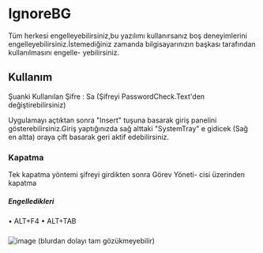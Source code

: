 # IgnoreBG

  Tüm herkesi engelleyebilirsiniz,bu yazılımı kullanırsanız
boş deneyimlerini engelleyebilirsiniz.İstemediğiniz zamanda
bilgisayarınızın başkası tarafından kullanılmasını engelle-
yebilirsiniz.

## Kullanım

Şuanki Kullanılan Şifre : Sa
(Şifreyi PasswordCheck.Text'den değiştirebilirsiniz)

Uygulamayı açtıktan sonra "Insert" tuşuna basarak
giriş panelini gösterebilirsiniz.Giriş yaptığınızda
sağ alttaki "SystemTray" e gidicek (Sağ en altta)
oraya çift basarak geri aktif edebilirsiniz.

### Kapatma

Tek kapatma yöntemi şifreyi girdikten sonra Görev Yöneti-
cisi üzerinden kapatma

##### Engelledikleri

• ALT+F4
• ALT+TAB

#####

![image](https://user-images.githubusercontent.com/81483108/202861020-c119ead0-5a07-491b-b917-a45a7b7eee25.png)
(blurdan dolayı tam gözükmeyebilir)

